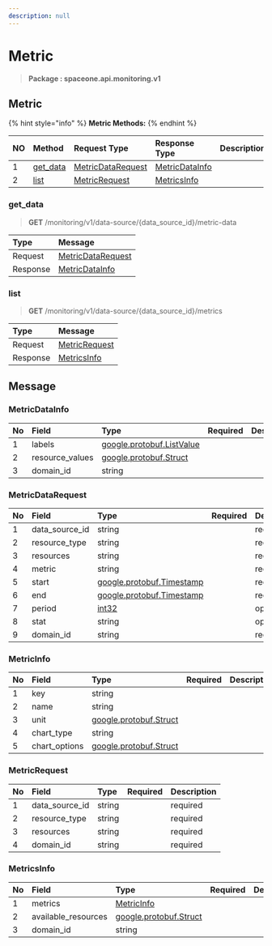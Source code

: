 ```yaml
---
description: null
---
```


# Metric

> **Package : spaceone.api.monitoring.v1**

## Metric

{% hint style="info" %}
**Metric Methods:**
{% endhint %}

| NO | Method | Request Type | Response Type | Description |
| :--- | :--- | :--- | :--- | :--- |
| 1 | [get\_data](metric.md#get_data) | [MetricDataRequest](metric.md#metricdatarequest) | [MetricDataInfo](metric.md#metricdatainfo) |  |
| 2 | [list](metric.md#list) | [MetricRequest](metric.md#metricrequest) | [MetricsInfo](metric.md#metricsinfo) |  |

### get\_data

> **GET** /monitoring/v1/data-source/{data\_source\_id}/metric-data

| Type | Message |
| :--- | :--- |
| Request | [MetricDataRequest](metric.md#metricdatarequest) |
| Response | [MetricDataInfo](metric.md#metricdatainfo) |

### list

> **GET** /monitoring/v1/data-source/{data\_source\_id}/metrics

| Type | Message |
| :--- | :--- |
| Request | [MetricRequest](metric.md#metricrequest) |
| Response | [MetricsInfo](metric.md#metricsinfo) |

## Message

### MetricDataInfo

| No | Field | Type | Required | Description |
| :--- | :--- | :--- | :--- | :--- |
| 1 | labels | [google.protobuf.ListValue](https://developers.google.com/protocol-buffers/docs/reference/overview) |  |  |
| 2 | resource\_values | [google.protobuf.Struct](https://github.com/protocolbuffers/protobuf/blob/master/src/google/protobuf/struct.proto) |  |  |
| 3 | domain\_id | string |  |  |

### MetricDataRequest

| No | Field | Type | Required | Description |
| :--- | :--- | :--- | :--- | :--- |
| 1 | data\_source\_id | string |  | required |
| 2 | resource\_type | string |  | required |
| 3 | resources | string |  | required |
| 4 | metric | string |  | required |
| 5 | start | [google.protobuf.Timestamp](https://github.com/protocolbuffers/protobuf/blob/master/src/google/protobuf/timestamp.proto) |  | required |
| 6 | end | [google.protobuf.Timestamp](https://github.com/protocolbuffers/protobuf/blob/master/src/google/protobuf/timestamp.proto) |  | required |
| 7 | period | [int32](https://github.com/protocolbuffers/protobuf/blob/master/src/google/protobuf/type.proto) |  | optional |
| 8 | stat | string |  | optional |
| 9 | domain\_id | string |  | required |

### MetricInfo

| No | Field | Type | Required | Description |
| :--- | :--- | :--- | :--- | :--- |
| 1 | key | string |  |  |
| 2 | name | string |  |  |
| 3 | unit | [google.protobuf.Struct](https://github.com/protocolbuffers/protobuf/blob/master/src/google/protobuf/struct.proto) |  |  |
| 4 | chart\_type | string |  |  |
| 5 | chart\_options | [google.protobuf.Struct](https://github.com/protocolbuffers/protobuf/blob/master/src/google/protobuf/struct.proto) |  |  |

### MetricRequest

| No | Field | Type | Required | Description |
| :--- | :--- | :--- | :--- | :--- |
| 1 | data\_source\_id | string |  | required |
| 2 | resource\_type | string |  | required |
| 3 | resources | string |  | required |
| 4 | domain\_id | string |  | required |

### MetricsInfo

| No | Field | Type | Required | Description |
| :--- | :--- | :--- | :--- | :--- |
| 1 | metrics | [MetricInfo](metric.md#metricinfo) |  |  |
| 2 | available\_resources | [google.protobuf.Struct](https://github.com/protocolbuffers/protobuf/blob/master/src/google/protobuf/struct.proto) |  |  |
| 3 | domain\_id | string |  |  |

